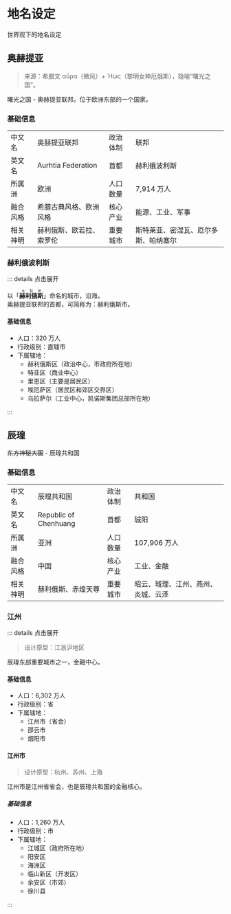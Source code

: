 # 地名设定

世界观下的地名设定

## 奥赫提亚

> 来源：希腊文 αὔρα（微风）+ Ἠώς（黎明女神厄俄斯），隐喻“曙光之国”。

曙光之国 - 奥赫提亚联邦。位于欧洲东部的一个国家。

### 基础信息

<table>
    <tbody>
        <tr>
            <td>中文名</td><td>奥赫提亚联邦</td>
            <td>政治体制</td><td>联邦</td>
        </tr>
        <tr>
            <td>英文名</td><td>Aurhtia Federation</td>
            <td>首都</td><td>赫利俄波利斯</td>
        </tr>
        <tr>
            <td>所属洲</td><td>欧洲</td>
            <td>人口数量</td><td>7,914 万人</td>
        </tr>
        <tr>
            <td>融合风格</td><td>希腊古典风格、欧洲风格</td>
            <td>核心产业</td><td>能源、工业、军事</td>
        </tr>
        <tr>
            <td>相关神明</td>
            <td>赫利俄斯、欧若拉、索罗伦</td>
            <td>重要城市</td>
            <td >斯特莱亚、密涅瓦、厄尔多斯、帕纳塞尔</td>
        </tr>
    </tbody>
</table>

### 赫利俄波利斯

::: details 点击展开

以「<ruby>**赫利俄斯**<rp>(</rp><rt>太阳神</rt><rp>)</rp></ruby>」命名的城市，沿海。  
奥赫提亚联邦的首都，可简称为：赫利俄斯市。

#### 基础信息
- 人口：320 万人
- 行政级别：直辖市
- 下属辖地：
  - 赫利俄斯区（政治中心，市政府所在地）
  - 特亚区（商业中心）
  - 里恩区（主要是居民区）
  - 埃厄萨区（居民区和郊区交界区）
  - 乌拉萨尔（工业中心，凯诺斯集团总部所在地）
  
:::

## 辰瑝

~~东方神秘大国~~ - 辰瑝共和国

### 基础信息

<table>
    <tbody>
        <tr>
            <td>中文名</td><td>辰瑝共和国</td>
            <td>政治体制</td><td>共和国</td>
        </tr>
        <tr>
            <td>英文名</td><td>Republic of Chenhuang</td>
            <td>首都</td><td>珹阳</td>
        </tr>
        <tr>
            <td>所属洲</td><td>亚洲</td>
            <td>人口数量</td><td>107,906 万人</td>
        </tr>
        <tr>
            <td>融合风格</td><td>中国</td>
            <td>核心产业</td><td>工业、金融</td>
        </tr>
        <tr>
            <td>相关神明</td>
            <td>赫利俄斯、赤煌天尊</td>
            <td>重要城市</td>
            <td>昭云、珹理、江州、燕州、炎城、云泽</td>
        </tr>
    </tbody>
</table>

### 江州

::: details 点击展开

> 设计原型：江浙沪地区

辰瑝东部重要城市之一，金融中心。

#### 基础信息
- 人口：6,302 万人
- 行政级别：省
- 下属辖地：
  - 江州市（省会）
  - 邵云市
  - 烟阳市

#### 江州市
> 设计原型：杭州、苏州、上海

江州市是江州省省会，也是辰瑝共和国的金融核心。
##### 基础信息
- 人口：1,260 万人
- 行政级别：市
- 下属辖地：
  - 江城区（政府所在地）
  - 阳安区
  - 海洲区
  - 临山新区（开发区）
  - 余安区（市郊）
  - 徐川县

:::